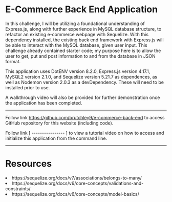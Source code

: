# E-Commerce Back End Application


In this challenge, I will be utilizing a foundational understanding of Express.js, along with further experience in MySQL database structure, to refactor an existing e-commerce webpage with Sequelize. With this dependency installed, the existing back end framework with Express.js will be able to interact with the MySQL database, given user input. This challenge already contained starter code; my purpose here is to allow the user to get, put and post information to and from the database in JSON format.

This application uses DotENV version 8.2.0, Express.js version 4.17.1, MySQL2 version 2.1.0, and Sequelize version 5.21.7 as dependences, as well as Nodemon version 2.0.3 as a devDependency. These will need to be installed prior to use.

A walkthrough video will also be provided for further demonstration once the application has been completed.
    

---
    

Follow link https://github.com/brutchley9/e-commerce-back-end to access GitHub repository for this website (including code).

Follow link [ ---------------- ] to view a tutorial video on how to access and initialize this application from the command line.


---
    
    
# Resources
    
<li>https://sequelize.org/docs/v7/associations/belongs-to-many/</li>

<li>https://sequelize.org/docs/v6/core-concepts/validations-and-constraints/</li>

<li>https://sequelize.org/docs/v6/core-concepts/model-basics/</li>